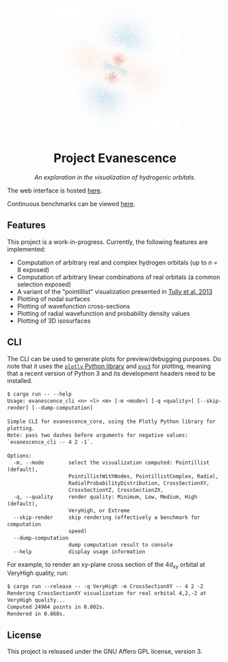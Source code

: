 <div align="center">

<img src="img/4dz2.png" align="center" height=300px alt="4dz^2 orbital rendering">

# Project Evanescence

*An exploration in the visualization of hydrogenic orbitals.*

</div>

The web interface is hosted [here](https://al2me6.github.io/evanescence).

Continuous benchmarks can be viewed [here](https://al2me6.github.io/evanescence/dev/bench).

## Features

This project is a work-in-progress. Currently, the following features are implemented:

* Computation of arbitrary real and complex hydrogen orbitals (up to *n* = 8 exposed)
* Computation of arbitrary linear combinations of real orbitals (a common selection exposed)
* A variant of the "pointillist" visualization presented in [Tully et al. 2013](https://doi.org/10.1021/ed300393s)
* Plotting of nodal surfaces
* Plotting of wavefunction cross-sections
* Plotting of radial wavefunction and probability density values
* Plotting of 3D isosurfaces

## CLI

The CLI can be used to generate plots for preview/debugging purposes. Do note that it uses the [`plotly` Python library](https://pypi.org/project/plotly/) and [`pyo3`](https://crates.io/crates/pyo3) for plotting, meaning that a recent version of Python 3 and its development headers need to be installed.

```terminal
$ cargo run -- --help
Usage: evanescence_cli <n> <l> <m> [-m <mode>] [-q <quality>] [--skip-render] [--dump-computation]

Simple CLI for evanescence_core, using the Plotly Python library for plotting.
Note: pass two dashes before arguments for negative values: `evanescence_cli -- 4 2 -1`.

Options:
  -m, --mode        select the visualization computed: Pointillist (default),
                    PointillistWithNodes, PointillistComplex, Radial,
                    RadialProbabilityDistribution, CrossSectionXY,
                    CrossSectionYZ, CrossSectionZX,
  -q, --quality     render quality: Minimum, Low, Medium, High (default),
                    VeryHigh, or Extreme
  --skip-render     skip rendering (effectively a benchmark for computation
                    speed)
  --dump-computation
                    dump computation result to console
  --help            display usage information
```

For example, to render an xy-plane cross section of the 4d<sub>xy</sub> orbital at VeryHigh quality, run:

```terminal
$ cargo run --release -- -q VeryHigh -m CrossSectionXY -- 4 2 -2
Rendering CrossSectionXY visualization for real orbital 4,2,-2 at VeryHigh quality...
Computed 24964 points in 0.002s.
Rendered in 0.868s.
```

## License

This project is released under the GNU Affero GPL license, version 3.
